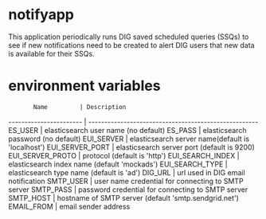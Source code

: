 # notifyapp

This application periodically runs DIG saved scheduled queries (SSQs) to see if new notifications need to be created to alert DIG users that new data is available for their
SSQs.

# environment variables
           Name         | Description
----------------------- | -----------------------------------------------------
ES_USER                 | elasticsearch user name (no default)
ES_PASS                 | elasticsearch password (no default)
EUI_SERVER              | elasticsearch server name(default is 'localhost')
EUI_SERVER_PORT         | elasticsearch server port (default is 9200)
EUI_SERVER_PROTO        | protocol (default is 'http')
EUI_SEARCH_INDEX        | elasticsearch index name (default 'mockads')
EUI_SEARCH_TYPE         | elasticsearch type name (default is 'ad')
DIG_URL                 | url used in DIG email notification
SMTP_USER               | user name credential for connecting to SMTP server
SMTP_PASS               | password credential for connecting to SMTP server
SMTP_HOST               | hostname of SMTP server (default 'smtp.sendgrid.net')
EMAIL_FROM              | email sender address


